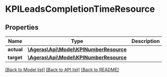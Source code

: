 # KPILeadsCompletionTimeResource

## Properties
Name | Type | Description | Notes
------------ | ------------- | ------------- | -------------
**actual** | [**\Ageras\Api\Model\KPINumberResource**](KPINumberResource.md) |  | [optional] 
**target** | [**\Ageras\Api\Model\KPINumberResource**](KPINumberResource.md) |  | [optional] 

[[Back to Model list]](../README.md#documentation-for-models) [[Back to API list]](../README.md#documentation-for-api-endpoints) [[Back to README]](../README.md)


